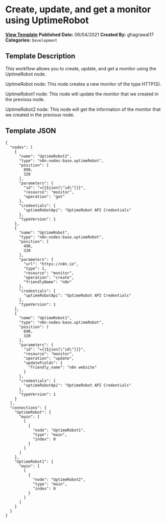 # Create, update, and get a monitor using UptimeRobot

**[View Template](https://n8n.io/workflows/1112-/)**  **Published Date:** 06/04/2021  **Created By:** ghagrawal17  **Categories:** `Development`  

## Template Description

This workflow allows you to create, update, and get a monitor using the UptimeRobot node.



UptimeRobot node: This node creates a new monitor of the type HTTP(S).

UptimeRobot1 node: This node will update the monitor that we created in the previous node.

UptimeRobot2 node: This node will get the information of the monitor that we created in the previous node.

## Template JSON

```
{
  "nodes": [
    {
      "name": "UptimeRobot2",
      "type": "n8n-nodes-base.uptimeRobot",
      "position": [
        890,
        320
      ],
      "parameters": {
        "id": "={{$json[\"id\"]}}",
        "resource": "monitor",
        "operation": "get"
      },
      "credentials": {
        "uptimeRobotApi": "UptimeRobot API Credentials"
      },
      "typeVersion": 1
    },
    {
      "name": "UptimeRobot",
      "type": "n8n-nodes-base.uptimeRobot",
      "position": [
        490,
        320
      ],
      "parameters": {
        "url": "https://n8n.io",
        "type": 1,
        "resource": "monitor",
        "operation": "create",
        "friendlyName": "n8n"
      },
      "credentials": {
        "uptimeRobotApi": "UptimeRobot API Credentials"
      },
      "typeVersion": 1
    },
    {
      "name": "UptimeRobot1",
      "type": "n8n-nodes-base.uptimeRobot",
      "position": [
        690,
        320
      ],
      "parameters": {
        "id": "={{$json[\"id\"]}}",
        "resource": "monitor",
        "operation": "update",
        "updateFields": {
          "friendly_name": "n8n website"
        }
      },
      "credentials": {
        "uptimeRobotApi": "UptimeRobot API Credentials"
      },
      "typeVersion": 1
    }
  ],
  "connections": {
    "UptimeRobot": {
      "main": [
        [
          {
            "node": "UptimeRobot1",
            "type": "main",
            "index": 0
          }
        ]
      ]
    },
    "UptimeRobot1": {
      "main": [
        [
          {
            "node": "UptimeRobot2",
            "type": "main",
            "index": 0
          }
        ]
      ]
    }
  }
}
```
